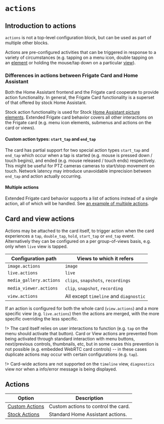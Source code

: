 # `actions`

## Introduction to actions <!-- {docsify-ignore} -->

`actions` is not a top-level configuration block, but can be used as part of
multiple other blocks.

Actions are pre-configured activities that can be triggered in response to a
variety of circumstances (e.g. tapping on a menu icon, double tapping on an
[element](../elements.md) or holding the mouse/tap down on a particular
[view](../view.md?id=supported-views)).

### Differences in actions between Frigate Card and Home Assistant

Both the Home Assistant frontend and the Frigate card cooperate to provide
action functionality. In general, the Frigate Card functionality is a superset
of that offered by stock Home Assistant.

Stock action functionality is used for Stock [Home Assistant picture
elements](https://www.home-assistant.io/lovelace/picture-elements/). Extended
Frigate card behavior covers all other interactions on the Frigate card (e.g.
menu icon elements, submenus and actions on the card or views).

#### Custom action types: `start_tap` and `end_tap`

The card has partial support for two special action types `start_tap` and
`end_tap` which occur when a tap is started (e.g. mouse is pressed down /
touch begins), and ended (e.g. mouse released / touch ends) respectively. This
might be useful for PTZ cameras cameras to start/stop movement on touch. Network
latency may introduce unavoidable imprecision between `end_tap` and action
actually occurring.

#### Multiple actions

Extended Frigate card behavior supports a list of actions instead of a single
action, all of which will be handled. See [an example of multiple
actions](../../examples.md?id=multiple-actions).

## Card and view actions <!-- {docsify-ignore} -->

Actions may be attached to the card itself, to trigger action when the card
experiences a `tap`, `double_tap`, `hold`, `start_tap` or `end_tap` event.
Alternatively they can be configured on a per group-of-views basis, e.g. only
when `live` view is tapped.

| Configuration path      | Views to which it refers               |
| ----------------------- | -------------------------------------- |
| `image.actions`         | `image`                                |
| `live.actions`          | `live`                                 |
| `media_gallery.actions` | `clips`, `snapshots`, `recordings`     |
| `media_viewer.actions`  | `clip`, `snapshot`, `recording`        |
| `view.actions`          | All except `timeline` and `diagnostic` |

If an action is configured for both the whole card (`view.actions`) and a more
specific view (e.g. `live.actions`) then the actions are merged, with the more
specific overriding the less specific.

!> The card itself relies on user interactions to function (e.g. `tap` on
the menu should activate that button). Card or View actions are prevented from
being activated through standard interaction with menu buttons, next/previous
controls, thumbnails, etc, but in some cases this prevention is not possible
(e.g. embedded WebRTC card controls) -- in these cases duplicate actions may
occur with certain configurations (e.g. `tap`).

!> Card-wide actions are not supported on the `timeline` view, `diagnostics`
view nor when a info/error message is being displayed.

## Actions <!-- {docsify-ignore} -->

| Option                               | Description                         |
| ------------------------------------ | ----------------------------------- |
| [Custom Actions](./custom/README.md) | Custom actions to control the card. |
| [Stock Actions](./stock/README.md)   | Standard Home Assistant actions.    |
